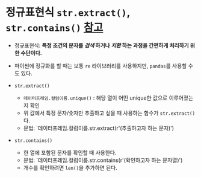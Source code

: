 # 정규표현식 `str.extract()`, `str.contains()` [참고](https://bio-info.tistory.com/21)

* 정규표현식: **특정 조건의 문자를 _검색_ 하거나 _치환_ 하는 과정을 간편하게 처리하기 위한 수단이다.**
* 파이썬에 정규화를 할 때는 보통 `re` 라이브러리를 사용하지만, `pandas`를 사용할 수도 있다.

* `str.extract()`
    * `데이터프레임.컬럼이름.unique()` : 해당 열이 어떤 unique한 값으로 이루어졌는지 확인
    * 위 값에서 특정 문자/숫자만 추출하고 싶을 때 사용하는 함수가 `str.extract()`다.
    * 문법: `데이터프레임.컬럼이름.str.extract(r'(추출하고자 하는 문자)')
* `str.contains()`
    * 한 열에 포함된 문자를 확인할 때 사용한다.
    * 문법: `데이터프레임.컬럼이름.str.contains(r'(확인하고자 하는 문자열)')
    * 개수를 확인하려면 `len()`을 추가하면 된다.